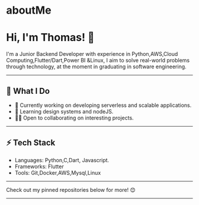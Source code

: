 # aboutMe
# Hi, I'm Thomas! 👋

I'm a Junior Backend Developer with experience in Python,AWS,Cloud Computing,Flutter/Dart,Power BI &Linux, I aim to solve real-world problems through technology, at the moment in graduating in software engineering.

---

## 💼 What I Do
- 🔭 Currently working on developing serverless and scalable applications.
- 🌱 Learning design systems and nodeJS.
- 👨‍💻 Open to collaborating on interesting projects.

---

## ⚡ Tech Stack
- Languages: Python,C,Dart, Javascript.
- Frameworks: Flutter
- Tools: Git,Docker,AWS,Mysql,Linux

---

Check out my pinned repositories below for more! 😊

---
